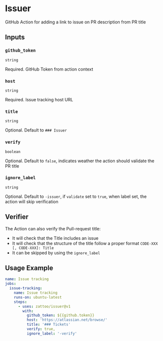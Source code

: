 # Issuer

GitHub Action for adding a link to issue on PR description from PR title

## Inputs

### `github_token`

`string`

Required. GitHub Token from action context

### `host`

`string`

Required. Issue tracking host URL

### `title`

`string`

Optional. Default to `### Issuer`

### `verify`

`boolean`

Optional. Default to `false`, indicates weather the action should validate the PR title

### `ignore_label`

`string`

Optional. Default to `-issuer`, if `validate` set to `true`, when label set, the action will skip verification

## Verifier

The Action can also verify the Pull-request title:
- It will check that the Title includes an issue
- It will check that the structure of the title follow a proper format `CODE-XXX [, CODE-XXX]: Title`
- It can be skipped by using the `ignore_label`

## Usage Example

````yaml
name: Issue tracking
jobs:
  issue-tracking:
    name: Issue tracking
    runs-on: ubuntu-latest
    steps:
      - uses: zattoo/issuer@v1
        with:
          github_token: ${{github.token}}
          host: 'https://atlassian.net/browse/'
          title: '### Tickets'
          verify: true,
          ignore_label: '-verify'
````
